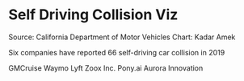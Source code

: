 # Self Driving Collision Viz

Source: California Department of Motor Vehicles
Chart: Kadar Amek

Six companies have reported 66 self-driving car collision in 2019

GMCruise
Waymo
Lyft
Zoox Inc.
Pony.ai
Aurora Innovation 
       
